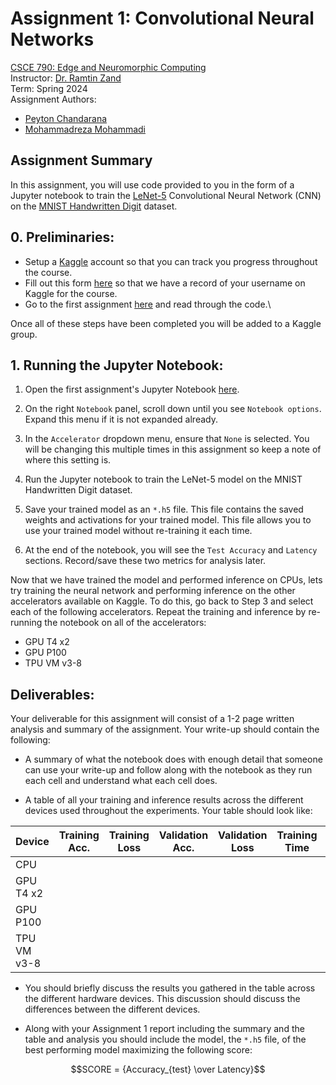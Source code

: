 # Assignment 1: Convolutional Neural Networks

[CSCE 790: Edge and Neuromorphic Computing]()  
Instructor: [Dr. Ramtin Zand]()  
Term: Spring 2024  
Assignment Authors:

- [Peyton Chandarana]()
- [Mohammadreza Mohammadi]()

## Assignment Summary

In this assignment, you will use code provided to you in the form of a Jupyter notebook to train the [LeNet-5]() Convolutional Neural Network (CNN) on the [MNIST Handwritten Digit]() dataset.

## 0. Preliminaries:

- Setup a [Kaggle]() account so that you can track you progress throughout the course.
- Fill out this form [here]() so that we have a record of your username on Kaggle for the course.
- Go to the first assignment [here]() and read through the code.\

Once all of these steps have been completed you will be added to a Kaggle group.

## 1. Running the Jupyter Notebook:

1. Open the first assignment's Jupyter Notebook [here]().

2. On the right `Notebook` panel, scroll down until you see `Notebook options`. Expand this menu if it is not expanded already.

3. In the `Accelerator` dropdown menu, ensure that `None` is selected. You will be changing this multiple times in this assignment so keep a note of where this setting is.

4. Run the Jupyter notebook to train the LeNet-5 model on the MNIST Handwritten Digit dataset.

5. Save your trained model as an `*.h5` file. This file contains the saved weights and activations for your trained model. This file allows you to use your trained model without re-training it each time.

6. At the end of the notebook, you will see the `Test Accuracy` and `Latency` sections. Record/save these two metrics for analysis later.

Now that we have trained the model and performed inference on CPUs, lets try training the neural network and performing inference on the other accelerators available on Kaggle. To do this, go back to Step 3 and select each of the following accelerators. Repeat the training and inference by re-running the notebook on all of the accelerators:

- GPU T4 x2
- GPU P100
- TPU VM v3-8

## Deliverables:

Your deliverable for this assignment will consist of a 1-2 page written analysis and summary of the assignment. Your write-up should contain the following:

- A summary of what the notebook does with enough detail that someone can use your write-up and follow along with the notebook as they run each cell and understand what each cell does.

- A table of all your training and inference results across the different devices used throughout the experiments. Your table should look like:

| Device      | Training Acc. | Training Loss | Validation Acc. | Validation Loss | Training Time | Test Accuracy | Latency | Average Latency |
| ----------- | ------------- | ------------- | --------------- | --------------- | ------------- | ------------- | ------- | --------------- |
| CPU         |
| GPU T4 x2   |
| GPU P100    |
| TPU VM v3-8 |

- You should briefly discuss the results you gathered in the table across the different hardware devices. This discussion should discuss the differences between the different devices.

- Along with your Assignment 1 report including the summary and the table and analysis you should include the model, the `*.h5` file, of the best performing model maximizing the following score:

$$SCORE = {Accuracy_{test} \over Latency}$$
